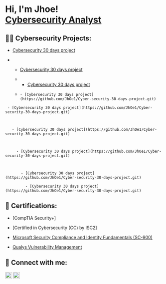 <h1>Hi, I'm Jhoe! <br/><a href="https://www.linkedin.com/in/joseph-igah/">Cybersecurity Analyst</a>
<h2>👨‍💻 Cybersecurity Projects:</h2>


  - [Cybersecurity 30 days project](https://github.com/JhOe1/Cyber-security-30-days-project.git)

  -   - [Cybersecurity 30 days project](https://github.com/JhOe1/Cyber-security-30-days-project.git)
   
      -   - [Cybersecurity 30 days project](https://github.com/JhOe1/Cyber-security-30-days-project.git)
       
      -     - [Cybersecurity 30 days project](https://github.com/JhOe1/Cyber-security-30-days-project.git)
   
     - [Cybersecurity 30 days project](https://github.com/JhOe1/Cyber-security-30-days-project.git)



       - [Cybersecurity 30 days project](https://github.com/JhOe1/Cyber-security-30-days-project.git)



         - [Cybersecurity 30 days project](https://github.com/JhOe1/Cyber-security-30-days-project.git)



           - [Cybersecurity 30 days project](https://github.com/JhOe1/Cyber-security-30-days-project.git)

             - [Cybersecurity 30 days project](https://github.com/JhOe1/Cyber-security-30-days-project.git)


<h2> 📄 Certifications:</h2>


  - [CompTIA Security+]
 
   - [Certified in Cybersecurity (CC) by ISC2]
 - [Microsoft Security Compliance and Identity Fundamentals (SC-900) ](https://www.credly.com/badges/970bb0ac-2d14-4c23-978f-595dcfb2b08a/public_url)
- [Qualys Vulnerability Management](https://qualys.sumtotal.host/learning/DataStore/QUALYS_PROD/Learning/Data/ExportToPDF/Diploma_8590f369-107e-44f5-9dda-c35dc34417a6.pdf)


<h2> 🤳 Connect with me:</h2>


[<img align="left" alt="Jhoe | LinkedIn" width="22px" src="https://cdn.jsdelivr.net/npm/simple-icons@v3/icons/linkedin.svg" />][linkedin]
[<img align="left" alt="Medium" width="22px" src="https://simpleicons.org/icons/medium.svg" />](https://medium.com/@ezejoeze)



[linkedin]: https://linkedin.com/in/joseph-igah

